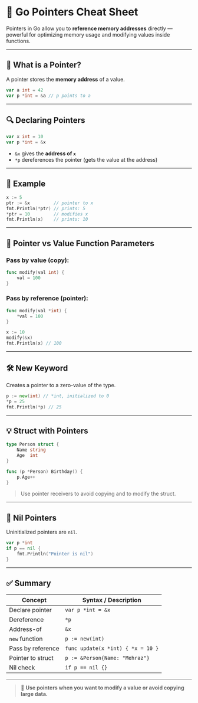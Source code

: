 # 📌 Go Pointers Cheat Sheet

Pointers in Go allow you to **reference memory addresses** directly — powerful for optimizing memory usage and modifying values inside functions.

---

## 🧠 What is a Pointer?

A pointer stores the **memory address** of a value.

```go
var a int = 42
var p *int = &a // p points to a
```

---

## 🔍 Declaring Pointers

```go
var x int = 10
var p *int = &x
```

- `&x` gives the **address of `x`**
- `*p` dereferences the pointer (gets the value at the address)

---

## 🧪 Example

```go
x := 5
ptr := &x         // pointer to x
fmt.Println(*ptr) // prints: 5
*ptr = 10         // modifies x
fmt.Println(x)    // prints: 10
```

---

## 🎯 Pointer vs Value Function Parameters

### Pass by value (copy):

```go
func modify(val int) {
    val = 100
}
```

### Pass by reference (pointer):

```go
func modify(val *int) {
    *val = 100
}
```

```go
x := 10
modify(&x)
fmt.Println(x) // 100
```

---

## 🛠️ New Keyword

Creates a pointer to a zero-value of the type.

```go
p := new(int) // *int, initialized to 0
*p = 25
fmt.Println(*p) // 25
```

---

## 💡 Struct with Pointers

```go
type Person struct {
    Name string
    Age  int
}

func (p *Person) Birthday() {
    p.Age++
}
```

> Use pointer receivers to avoid copying and to modify the struct.

---

## 🚫 Nil Pointers

Uninitialized pointers are `nil`.

```go
var p *int
if p == nil {
    fmt.Println("Pointer is nil")
}
```

---

## ✅ Summary

| Concept           | Syntax / Description              |
| ----------------- | --------------------------------- |
| Declare pointer   | `var p *int = &x`                 |
| Dereference       | `*p`                              |
| Address-of        | `&x`                              |
| `new` function    | `p := new(int)`                   |
| Pass by reference | `func update(x *int) { *x = 10 }` |
| Pointer to struct | `p := &Person{Name: "Mehraz"}`    |
| Nil check         | `if p == nil {}`                  |

---

> 📌 **Use pointers when you want to modify a value or avoid copying large data.**
